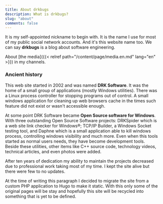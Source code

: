 ```yaml
---
title: About drkbugs
description: What is drkbugs?
slug: "about"
comments: false
---
```


It is my self-appointed nickname to begin with.
It is the name I use for most of my public social network accounts.
And it's this website name too.
We can say **drkbugs** is a blog about software engineering.

About [the media]({{< relref path="/content/page/media.en.md" lang="en" >}}) in my channels.

### Ancient history

This web site started in 2002 and was named **DRK Software**.
It was the home of a small group of applications (mostly Windows utilities).
There was a Linux process controller for stopping programs out of control.
A small windows application for cleaning up web browsers cache in the times such feature did not exist or wasn't accessible enough.

At some point DRK Software became **Open Source software for Windows**.
With three outstanding Open Source Software projects: DRKSpider which is a web site link checker for Windows®; TCP/IP Builder, a Windows Socket testing tool, and  Daphne which is a small application able to kill windows process, controlling windows visibility and much more.
Even when this tools started as normal users needs, they have become development tools.
Beside these utilities, other items like C++ source code, technology videos, technical articles, and even photos were added.

After ten years of dedication my ability to maintain the projects decreased due to professional work taking most of my time.
I kept the site alive but there were few to no updates.

At the time of writing this paragraph I decided to migrate the site from a custom PHP application to Hugo to make it static.
With this only some of the original pages will be stay and hopefully this site will be recycled into something that is yet to be defined.
